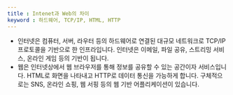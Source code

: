 ```yaml
---
title : Intenet과 Web의 차이
keyword : 하드웨어, TCP/IP, HTML, HTTP
--- 
```


- 인터넷은 컴퓨터, 서버, 라우터 등의 하드웨어로 연결된 대규모 네트워크로 TCP/IP 프로토콜을 기반으로 한 인프라입니다. 인터넷은 이메일, 파일 공유, 스트리밍 서비스, 온라인 게임 등의 기반이 됩니다.
- 웹은 인터넷상에서 웹 브라우저를 통해 정보를 공유할 수 있는 공간이자 서비스입니다. HTML로 화면을 나타내고 HTTP로 데이터 통신을 가능하게 합니다. 구체적으로는 SNS, 온라인 쇼핑, 웹 서핑 등의 웹 기반 어플리케이션이 있습니다.